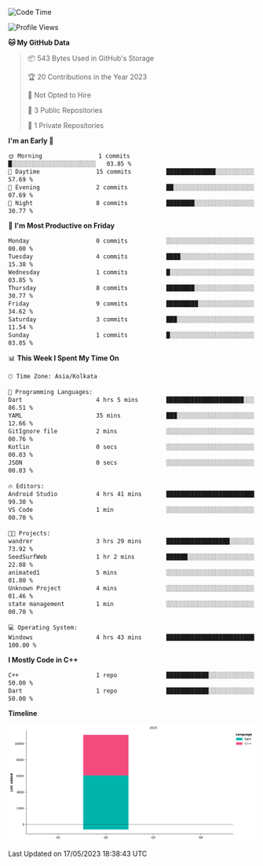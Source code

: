<!--START_SECTION:waka-->
![Code Time](http://img.shields.io/badge/Code%20Time-20%20hrs%202%20mins-blue)

![Profile Views](http://img.shields.io/badge/Profile%20Views-0-blue)

**🐱 My GitHub Data** 

> 📦 543 Bytes Used in GitHub's Storage 
 > 
> 🏆 20 Contributions in the Year 2023
 > 
> 🚫 Not Opted to Hire
 > 
> 📜 3 Public Repositories 
 > 
> 🔑 1 Private Repositories 
 > 
**I'm an Early 🐤** 

```text
🌞 Morning                1 commits           █░░░░░░░░░░░░░░░░░░░░░░░░   03.85 % 
🌆 Daytime                15 commits          ██████████████░░░░░░░░░░░   57.69 % 
🌃 Evening                2 commits           ██░░░░░░░░░░░░░░░░░░░░░░░   07.69 % 
🌙 Night                  8 commits           ████████░░░░░░░░░░░░░░░░░   30.77 % 
```
📅 **I'm Most Productive on Friday** 

```text
Monday                   0 commits           ░░░░░░░░░░░░░░░░░░░░░░░░░   00.00 % 
Tuesday                  4 commits           ████░░░░░░░░░░░░░░░░░░░░░   15.38 % 
Wednesday                1 commits           █░░░░░░░░░░░░░░░░░░░░░░░░   03.85 % 
Thursday                 8 commits           ████████░░░░░░░░░░░░░░░░░   30.77 % 
Friday                   9 commits           █████████░░░░░░░░░░░░░░░░   34.62 % 
Saturday                 3 commits           ███░░░░░░░░░░░░░░░░░░░░░░   11.54 % 
Sunday                   1 commits           █░░░░░░░░░░░░░░░░░░░░░░░░   03.85 % 
```


📊 **This Week I Spent My Time On** 

```text
🕑︎ Time Zone: Asia/Kolkata

💬 Programming Languages: 
Dart                     4 hrs 5 mins        ██████████████████████░░░   86.51 % 
YAML                     35 mins             ███░░░░░░░░░░░░░░░░░░░░░░   12.66 % 
GitIgnore file           2 mins              ░░░░░░░░░░░░░░░░░░░░░░░░░   00.76 % 
Kotlin                   0 secs              ░░░░░░░░░░░░░░░░░░░░░░░░░   00.03 % 
JSON                     0 secs              ░░░░░░░░░░░░░░░░░░░░░░░░░   00.03 % 

🔥 Editors: 
Android Studio           4 hrs 41 mins       █████████████████████████   99.30 % 
VS Code                  1 min               ░░░░░░░░░░░░░░░░░░░░░░░░░   00.70 % 

🐱‍💻 Projects: 
wandrer                  3 hrs 29 mins       ██████████████████░░░░░░░   73.92 % 
SeedSurfWeb              1 hr 2 mins         ██████░░░░░░░░░░░░░░░░░░░   22.08 % 
animated1                5 mins              ░░░░░░░░░░░░░░░░░░░░░░░░░   01.80 % 
Unknown Project          4 mins              ░░░░░░░░░░░░░░░░░░░░░░░░░   01.46 % 
state management         1 min               ░░░░░░░░░░░░░░░░░░░░░░░░░   00.70 % 

💻 Operating System: 
Windows                  4 hrs 43 mins       █████████████████████████   100.00 % 
```

**I Mostly Code in C++** 

```text
C++                      1 repo              ████████████░░░░░░░░░░░░░   50.00 % 
Dart                     1 repo              ████████████░░░░░░░░░░░░░   50.00 % 
```



**Timeline**

![Lines of Code chart](https://raw.githubusercontent.com/sairam030/sairam030/main/assets/bar_graph.png)


 Last Updated on 17/05/2023 18:38:43 UTC
<!--END_SECTION:waka-->
